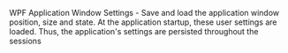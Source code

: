 WPF Application Window Settings - Save and load the application window position, size and state. At the application startup, these user settings are loaded. Thus, the application's settings are persisted throughout the sessions
